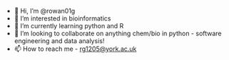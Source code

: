- 👋 Hi, I’m @rowan01g
- 👀 I’m interested in bioinformatics
- 🌱 I’m currently learning python and R
- 💞️ I’m looking to collaborate on anything chem/bio in python - software engineering and data analysis!
- 📫 How to reach me  - rg1205@york.ac.uk

<!---
rowan01g/rowan01g is a ✨ special ✨ repository because its `README.md` (this file) appears on your GitHub profile.
You can click the Preview link to take a look at your changes.
--->
